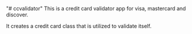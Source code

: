 "# ccvalidator" 
This is a credit card validator app for visa, mastercard and discover.

It creates a credit card class that is utilized to validate itself.